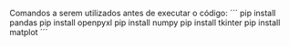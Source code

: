 Comandos a serem utilizados antes de executar o código:
´´´
pip install pandas
pip install openpyxl
pip install numpy
pip install tkinter
pip install matplot
´´´
